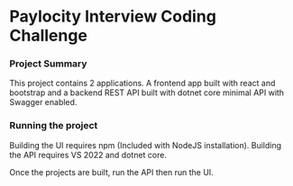 # Paylocity Interview Coding Challenge

### Project Summary

This project contains 2 applications. A frontend app built with react and bootstrap and a backend REST API built with dotnet core minimal API with Swagger enabled. 

### Running the project

Building the UI requires npm (Included with NodeJS installation). Building the API requires VS 2022 and dotnet core. 

Once the projects are built, run the API then run the UI.

